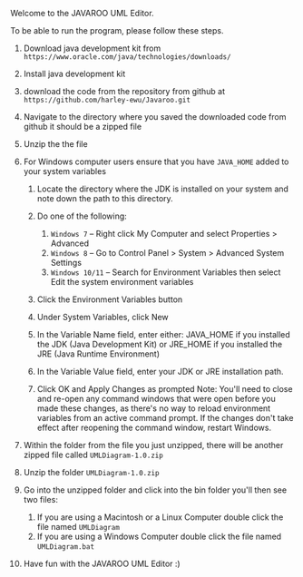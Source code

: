 Welcome to the JAVAROO UML Editor.

To be able to run the program, please follow these steps. 

1. Download java development kit from `https://www.oracle.com/java/technologies/downloads/`

2. Install java development kit

3. download the code from the repository from github at `https://github.com/harley-ewu/Javaroo.git`

4.  Navigate to the directory where you saved the downloaded code from github it should be a zipped file

5. Unzip the the file

6. For Windows computer users ensure that you have `JAVA_HOME` added to your system variables
   1. Locate the directory where the JDK is installed on your system and note down the path to this directory.

   2. Do one of the following:
      1. `Windows 7` – Right click My Computer and select Properties > Advanced
      2. `Windows 8` – Go to Control Panel > System > Advanced System Settings
      3. `Windows 10/11` – Search for Environment Variables then select Edit the system environment variables

   4. Click the Environment Variables button

   5. Under System Variables, click New

   6. In the Variable Name field, enter either:
            JAVA_HOME if you installed the JDK (Java Development Kit)
                  or
            JRE_HOME if you installed the JRE (Java Runtime Environment)

   7. In the Variable Value field, enter your JDK or JRE installation path.

   8. Click OK and Apply Changes as prompted
      Note: You'll need to close and re-open any command windows that were open before you made these changes,
      as there's no way to reload environment variables from an active command prompt. If the changes don't take
      effect after reopening the command window, restart Windows.

7. Within the folder from the file you just unzipped, there will be another zipped file called `UMLDiagram-1.0.zip`

8. Unzip the folder `UMLDiagram-1.0.zip`

9. Go into the unzipped folder and click into the bin folder you'll then see two files:
    1. If you are using a Macintosh or a Linux Computer double click the file named `UMLDiagram`
    2. If you are using a Windows Computer double click the file named `UMLDiagram.bat`

11. Have fun with the JAVAROO UML Editor :)
